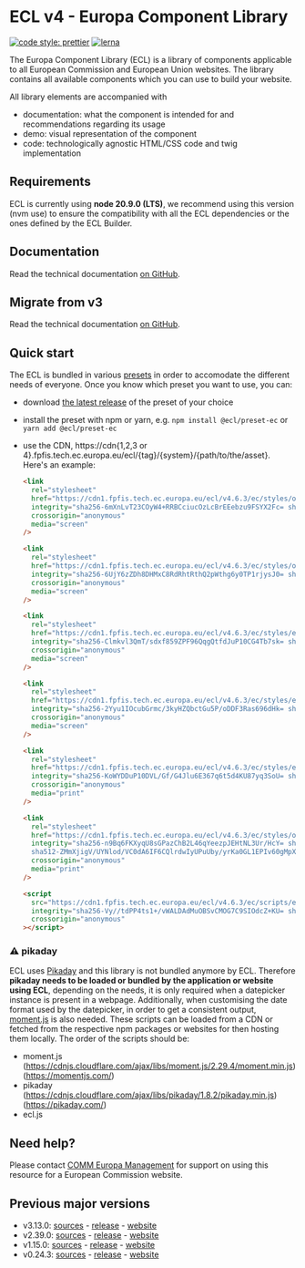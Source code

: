 # ECL v4 - Europa Component Library

[![code style: prettier](https://img.shields.io/badge/code_style-prettier-ff69b4.svg?style=flat-square)](https://github.com/prettier/prettier)
[![lerna](https://img.shields.io/badge/maintained%20with-lerna-cc00ff.svg)](https://lernajs.io/)

The Europa Component Library (ECL) is a library of components applicable to all European Commission and European Union websites. The library contains all available components which you can use to build your website.

All library elements are accompanied with

- documentation: what the component is intended for and recommendations regarding its usage
- demo: visual representation of the component
- code: technologically agnostic HTML/CSS code and twig implementation

## Requirements

ECL is currently using **node 20.9.0 (LTS)**, we recommend using this version (nvm use) to ensure the compatibility with all the ECL dependencies or the ones defined by the ECL Builder.

## Documentation

Read the technical documentation [on GitHub](docs/README.md).

## Migrate from v3

Read the technical documentation [on GitHub](docs/Migrating-v4.md).

## Quick start

The ECL is bundled in various [presets](docs/presets.md) in order to accomodate the different needs of everyone. Once you know which preset you want to use, you can:

- download [the latest release](https://github.com/ec-europa/europa-component-library/releases/latest) of the preset of your choice
- install the preset with npm or yarn, e.g. `npm install @ecl/preset-ec` or `yarn add @ecl/preset-ec`
- use the CDN, https://cdn{1,2,3 or 4}.fpfis.tech.ec.europa.eu/ecl/{tag}/{system}/{path/to/the/asset}. Here's an example:

  ```html
  <link
    rel="stylesheet"
    href="https://cdn1.fpfis.tech.ec.europa.eu/ecl/v4.6.3/ec/styles/optional/ecl-ec-default.css"
    integrity="sha256-6mXnLvT23COyW4+RRBCciucOzLcBrEEebzu9FSYX2Fc= sha384-ms33ukXe4YSJEI+p4GgCEESD5FHnOF+tZQUYY8iAw0K/SG1izAW5m3gXLmd3sVDG sha512-FoyDAWgjTpp8tgreZThMW5kg0PlGz5K1L8O4+w90S6u8EKraoQTKpMTM2E3s5QP3oeUCYhtP/1l3lnTG+Bci3w=="
    crossorigin="anonymous"
    media="screen"
  />
  ```

  ```html
  <link
    rel="stylesheet"
    href="https://cdn1.fpfis.tech.ec.europa.eu/ecl/v4.6.3/ec/styles/optional/ecl-reset.css"
    integrity="sha256-6UjY6zZDh8DHMxC8RdRhtRthQ2pWthg6y0TP1rjysJ0= sha384-voHiMlPRUEhCYyUBH8JzFs0A0lkb/8h6h1YkPfGyV7PJbxMzrN3Deowo8iO9Fw03 sha512-PxfJC/cnypDYbdDB6uCcAF9NqTJ861/gPbcNbDQUylR1yjDiLs21HcD2SOiUzEeDKxCsuRMHrKBkn1awvHD20g=="
    crossorigin="anonymous"
    media="screen"
  />
  ```

  ```html
  <link
    rel="stylesheet"
    href="https://cdn1.fpfis.tech.ec.europa.eu/ecl/v4.6.3/ec/styles/ecl-ec.css"
    integrity="sha256-Clmkvl3QmT/sdxf859ZPF96QqgQtfdJuP10CG4Tb7sk= sha384-KU0MEZPbyOFjN23EppbXqYffJX49jdmvYQM6Lc0HE8L2WVneCNsHVuJ9Qv2YKdLw sha512-JOdS2CDxIE3YZQFuR3s7Ox0rZTCDHCGmfAuHl6388upfYMKee0P4dSUc59GTJ0UaooaWf37r+CnhZXuxAb3sgA=="
    crossorigin="anonymous"
    media="screen"
  />
  ```

  ```html
  <link
    rel="stylesheet"
    href="https://cdn1.fpfis.tech.ec.europa.eu/ecl/v4.6.3/ec/styles/ecl-ec-utilities.css"
    integrity="sha256-2Yyu1IOcubGrmc/3kyHZQbctGu5P/oDDF3Ras696dHk= sha384-PnttWar/GQi6H656iOch/StZchTVqtdOXZb5DMPLe6IzS68EkUTghiOZxlnh4/lP sha512-lpyv2MAnswabCgY1haSq8nTPAmVXfOMh+6t2D/tnFwxSV1srOwzwZK8yK8DNlolOhalIh4XqImNaXMFEupk0JQ=="
    crossorigin="anonymous"
    media="screen"
  />
  ```

  ```html
  <link
    rel="stylesheet"
    href="https://cdn1.fpfis.tech.ec.europa.eu/ecl/v4.6.3/ec/styles/ecl-ec-print.css"
    integrity="sha256-KoWYDDuP10DVL/Gf/G4Jlu6E367q6t5d4KU87yq3SoU= sha384-JZ9iXwo3C4AKVi8VQ/VK2X5zCq2NKuWM7yjhvoNXTevfv/Ib360LIlcusWgz1npr sha512-ffds6T5qkj9DTU5tfcCllmvRrvuWoU3IkltR/WUzzTQmUuTp9TBCMw7Q0S3sp1+KpLslIn8CwsJ/mrat0DX8Tg=="
    crossorigin="anonymous"
    media="print"
  />
  ```

  ```html
  <link
    rel="stylesheet"
    href="https://cdn1.fpfis.tech.ec.europa.eu/ecl/v4.6.3/ec/styles/optional/ecl-ec-default-print.css"
    integrity="sha256-n9Bq6FKXyqU8sGPazChB2L46qYeezpJEHtNL3Ur/HcY= sha384-wk/GK3a2NGEfPtKbNeRKTEcm6g7e5aqKraw9gjwWfEhOY/PrqraOQCWkKvmICr/N
    sha512-ZMmXjigV/UYNlod/VC0dA6IF6CQlrdwIyUPuUby/yrKa0GL1EPIv60gMpX4fv546WQfxFo9v0x9BuIClPGGHaA=="
    crossorigin="anonymous"
    media="print"
  />
  ```

  ```html
  <script
    src="https://cdn1.fpfis.tech.ec.europa.eu/ecl/v4.6.3/ec/scripts/ecl-ec.js"
    integrity="sha256-Vy//tdPP4ts1+/vWALDAdMuOBSvCMOG7C9SIOdcZ+KU= sha384-gIIJtocftrtr07HKmkpTTt3O28/htXPM4ljVL8TKxw5e4iDecI0N0YyHgx6lhyLi sha512-Zu1930Ap9uj+M2YB3a2cyM7Lw8NhCjk/8f1BoEWRb+ViO/8MywBb2Q/NsRqrIpyx5Lr3YlV8sbm+ZF9jIoqHWA=="
    crossorigin="anonymous"
  ></script>
  ```

### :warning: pikaday

ECL uses [Pikaday](https://github.com/Pikaday/Pikaday) and this library is not bundled anymore by ECL.
Therefore **pikaday needs to be loaded or bundled by the application or website using ECL**, depending on the needs, it is only required when a datepicker instance is present in a webpage.
Additionally, when customising the date format used by the datepicker, in order to get a consistent output, [moment.js](https://momentjs.com/) is also needed.
These scripts can be loaded from a CDN or fetched from the respective npm packages or websites for then hosting them locally.
The order of the scripts should be:

- moment.js (https://cdnjs.cloudflare.com/ajax/libs/moment.js/2.29.4/moment.min.js) (https://momentjs.com/)
- pikaday (https://cdnjs.cloudflare.com/ajax/libs/pikaday/1.8.2/pikaday.min.js) (https://pikaday.com/)
- ecl.js

## Need help?

Please contact [COMM Europa Management](mailto:Europamanagement@ec.europa.eu) for support on using this resource for a European Commission website.

## Previous major versions

- v3.13.0: [sources](https://github.com/ec-europa/europa-component-library/tree/v3) - [release](https://github.com/ec-europa/europa-component-library/releases/tag/v3.13.0) - [website](https://ec.europa.eu/component-library/v3.13.0/)
- v2.39.0: [sources](https://github.com/ec-europa/europa-component-library/tree/v2) - [release](https://github.com/ec-europa/europa-component-library/releases/tag/v2.39.0) - [website](https://ec.europa.eu/component-library/v2.39.0/)
- v1.15.0: [sources](https://github.com/ec-europa/europa-component-library/tree/v1) - [release](https://github.com/ec-europa/europa-component-library/releases/tag/v1.15.0) - [website](https://ec.europa.eu/component-library/v1.15.0/)
- v0.24.3: [sources](https://github.com/ec-europa/europa-component-library/tree/v0) - [release](https://github.com/ec-europa/europa-component-library/releases/tag/v0.24.3) - [website](https://ec.europa.eu/component-library/v0.24.3/)
